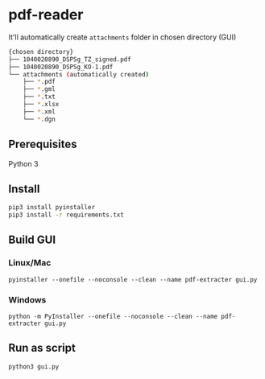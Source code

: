 # pdf-reader

It'll automatically create `attachments` folder in chosen directory (GUI)

```sh
{chosen directory}
├── 1040020890_DSPSg_TZ_signed.pdf
├── 1040020890_DSPSg_KO-1.pdf
└── attachments (automatically created)
    ├── *.pdf
    ├── *.gml
    ├── *.txt
    ├── *.xlsx
    ├── *.xml
    └── *.dgn
```

## Prerequisites

Python 3

## Install

```sh
pip3 install pyinstaller
pip3 install -r requirements.txt
```

## Build GUI

### Linux/Mac

`pyinstaller --onefile --noconsole --clean --name pdf-extracter gui.py`

### Windows

`python -m PyInstaller --onefile --noconsole --clean --name pdf-extracter gui.py`

## Run as script

`python3 gui.py`
